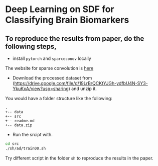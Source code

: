 # Deep Learning on SDF for Classifying Brain Biomarkers

## To reproduce the results from paper, do the following steps,

- install `pytorch` and `sparceconov` locally

The website for sparse convolution is [here](https://github.com/traveller59/spconv)

- Download the processed dataset from (https://drive.google.com/file/d/19LrBrQCKtYJGh-ydfbU4N-SY3-YkuKxA/view?usp=sharing) and unzip it.

You would have a folder structure like the following:
```
.
+-- data
+-- src
+-- readme.md
+-- data.zip
```

- Run the srcipt with.
```bash
cd src
./sh/ad/train00.sh
```

Try different script in the folder `sh` to reproduce the results in the paper.

